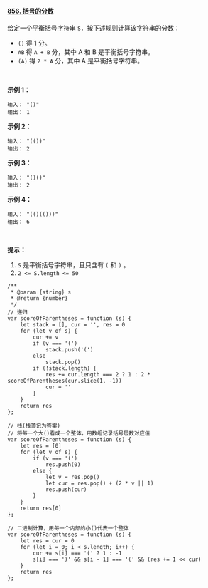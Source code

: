 #### [856. 括号的分数](https://leetcode.cn/problems/score-of-parentheses/)

给定一个平衡括号字符串 `S`，按下述规则计算该字符串的分数：

-   `()` 得 1 分。
-   `AB` 得 `A + B` 分，其中 A 和 B 是平衡括号字符串。
-   `(A)` 得 `2 * A` 分，其中 A 是平衡括号字符串。

 

**示例 1：**

```
输入： "()"
输出： 1
```

**示例 2：**

```
输入： "(())"
输出： 2
```

**示例 3：**

```
输入： "()()"
输出： 2
```

**示例 4：**

```
输入： "(()(()))"
输出： 6
```

 

**提示：**

1.  `S` 是平衡括号字符串，且只含有 `(` 和 `)` 。
1.  `2 <= S.length <= 50`

```
/**
 * @param {string} s
 * @return {number}
 */
// 递归
var scoreOfParentheses = function (s) {
    let stack = [], cur = '', res = 0
    for (let v of s) {
        cur += v
        if (v === '(')
            stack.push('(')
        else
            stack.pop()
        if (!stack.length) {
            res += cur.length === 2 ? 1 : 2 * scoreOfParentheses(cur.slice(1, -1))
            cur = ''
        }
    }
    return res
};

// 栈(栈顶记为答案)
// 将每一个大()看成一个整体，用数组记录括号层数对应值
var scoreOfParentheses = function (s) {
    let res = [0]
    for (let v of s) {
        if (v === '(')
            res.push(0)
        else {
            let v = res.pop()
            let cur = res.pop() + (2 * v || 1)
            res.push(cur)
        }
    }
    return res[0]
};

// 二进制计算，用每一个内部的小()代表一个整体
var scoreOfParentheses = function (s) {
    let res = cur = 0
    for (let i = 0; i < s.length; i++) {
        cur += s[i] === '(' ? 1 : -1
        s[i] === ')' && s[i - 1] === '(' && (res += 1 << cur)
    }
    return res
};
```